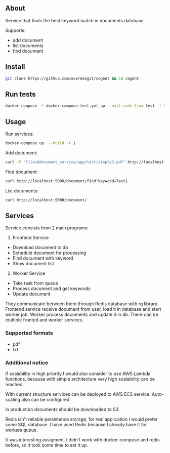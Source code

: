 ## About

Service that finds the best keyword match in documents database.

Supports:
* add document
* list documents
* find document

## Install
```bash
git clone https://github.com/overmesgit/cogent && cd cogent
```

## Run tests
```bash
docker-compose -f docker-compose-test.yml up --exit-code-from test -t 1 --build
```

## Usage
Run services:

```bash
docker-compose up  --build -t 1
```

Add document:

```bash
curl -F "file=@document_service/app/test/simple3.pdf" http://localhost:5000/document/add
```

Find document:

```bash
curl http://localhost:5000/document/find?keyword=Text1
```

List documents:

```bash
curl http://localhost:5000/document/
```

## Services
Service consists from 2 main programs:

1. Frontend Service

* Download document to db
* Schedule document for processing
* Find document with keyword
* Show document list

2. Worker Service

* Take task from queue
* Process document and get keywords
* Update document

They communicate between them through Redis database with rq library.
Frontend service receive document from user, load it in database and start 
worker job. Worker process documents and update it in db.
There can be multiple fronted and worker services.

### Supported formats

* pdf
* txt

### Additional notice

If scalability in high priority I would also consider to use AWS Lambda functions,
because with simple architecture very high scalability can be reached.

With current structure services can be deployed to AWS ECS service. Auto-scaling also can be
configured.

In production documents should be downloaded to S3.

Redis isn't reliable persistence storage, for real application I would prefer some SQL database.
I have used Redis because I already have it for workers queue.

It was interesting assigment. I didn't work with docker-compose and redis before, so it took
some time to set it up.